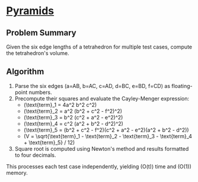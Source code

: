 # [Pyramids](https://www.spoj.com/problems/PIR/)

## Problem Summary
Given the six edge lengths of a tetrahedron for multiple test cases, compute the tetrahedron's volume.

## Algorithm
1. Parse the six edges \(a=AB, b=AC, c=AD, d=BC, e=BD, f=CD\) as floating-point numbers.
2. Precompute their squares and evaluate the Cayley-Menger expression:
   - \(\text{term}_1 = 4a^2 b^2 c^2\)
   - \(\text{term}_2 = a^2 (b^2 + c^2 - f^2)^2\)
   - \(\text{term}_3 = b^2 (c^2 + a^2 - e^2)^2\)
   - \(\text{term}_4 = c^2 (a^2 + b^2 - d^2)^2\)
   - \(\text{term}_5 = (b^2 + c^2 - f^2)(c^2 + a^2 - e^2)(a^2 + b^2 - d^2)\)
   - \(V = \sqrt{\text{term}_1 - \text{term}_2 - \text{term}_3 - \text{term}_4 + \text{term}_5} / 12\)
3. Square root is computed using Newton's method and results formatted to four decimals.

This processes each test case independently, yielding \(O(t)\) time and \(O(1)\) memory.
